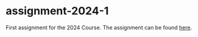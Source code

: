 # assignment-2024-1

First assignment for the 2024 Course. The assignment can be found [here](https://github.com/dmst-algorithms-course/assignment-2024-1/blob/main/assignment-2024-1.pdf).

